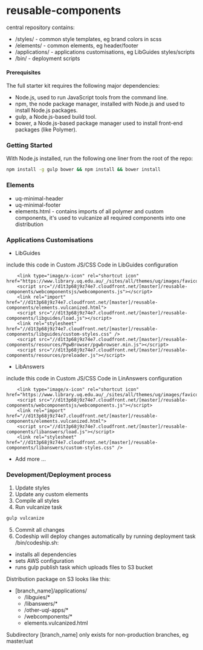 # reusable-components

central repository contains:

- /styles/ - common style templates, eg brand colors in scss 
- /elements/ - common elements, eg header/footer
- /applications/ - applications customisations, eg LibGuides styles/scripts
- /bin/ - deployment scripts

#### Prerequisites 

The full starter kit requires the following major dependencies:

- Node.js, used to run JavaScript tools from the command line.
- npm, the node package manager, installed with Node.js and used to install Node.js packages.
- gulp, a Node.js-based build tool.
- bower, a Node.js-based package manager used to install front-end packages (like Polymer).

### Getting Started

With Node.js installed, run the following one liner from the root of the repo:

```sh
npm install -g gulp bower && npm install && bower install
```

### Elements

- uq-minimal-header
- uq-minimal-footer
- elements.html - contains imports of all polymer and custom components, it's used to vulcanize all required components into one distribution


### Applications Customisations

- LibGuides

include this code in Custom JS/CSS Code in LibGuides configuration

        <link type="image/x-icon" rel="shortcut icon" href="https://www.library.uq.edu.au/_/sites/all/themes/uq/images/favicon.ico">
        <script src="//d1t3p68j9z74e7.cloudfront.net/[master]/reusable-components/webcomponentsjs/webcomponents.js"></script>
        <link rel="import" href="//d1t3p68j9z74e7.cloudfront.net/[master]/reusable-components/elements.vulcanized.html">
        <script src="//d1t3p68j9z74e7.cloudfront.net/[master]/reusable-components/libguides/load.js"></script>
        <link rel="stylesheet" href="//d1t3p68j9z74e7.cloudfront.net/[master]/reusable-components/libguides/custom-styles.css" />
        <script src="//d1t3p68j9z74e7.cloudfront.net/[master]/reusable-components/resources/PgwBrowser/pgwbrowser.min.js"></script>
        <script src="//d1t3p68j9z74e7.cloudfront.net/[master]/reusable-components/resources/preloader.js"></script>

- LibAnswers

include this code in Custom JS/CSS Code in LinAnswers configuration

        <link type="image/x-icon" rel="shortcut icon" href="https://www.library.uq.edu.au/_/sites/all/themes/uq/images/favicon.ico">
        <script src="//d1t3p68j9z74e7.cloudfront.net/[master]/reusable-components/webcomponentsjs/webcomponents.js"></script>
        <link rel="import" href="//d1t3p68j9z74e7.cloudfront.net/[master]/reusable-components/elements.vulcanized.html">
        <script src="//d1t3p68j9z74e7.cloudfront.net/[master]/reusable-components/libanswers/load.js"></script>
        <link rel="stylesheet" href="//d1t3p68j9z74e7.cloudfront.net/[master]/reusable-components/libanswers/custom-styles.css" />

- Add more ...

### Development/Deployment process

1. Update styles
2. Update any custom elements
3. Compile all styles 
4. Run vulcanize task
```sh
gulp vulcanize
```

5. Commit all changes
6. Codeship will deploy changes automatically by running
deployment task /bin/codeship.sh:
- installs all dependencies
- sets AWS configuration
- runs gulp publish task which uploads files to S3 bucket

Distribution package on S3 looks like this:

- [branch_name]/applications/
    - /libguies/*
    - /libanswers/*
    - /other-uql-apps/*
    - /webcomponents/*
    - elements.vulcanized.html   
    
Subdirectory [branch_name] only exists for non-production branches, eg master/uat 

